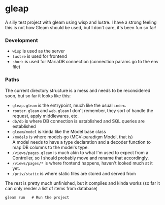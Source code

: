 # gleap

A silly test project with gleam using wisp and lustre.
I have a strong feeling this is not how Gleam should be used, but I don't care, it's been fun so far!

### Development

- `wisp` is used as the server
- `lustre` is used for frontend
- `shork` is used for MariaDB connection (connection params go to the env file)

### Paths
The current directory structure is a mess and needs to be reconsidered soon, but so far it looks like this:
* `gleap.gleam` is the entrypoint, much like the usual `index`.
* `router.gleam` and `web.gleam` I don't remember, they sort of handle the request, apply middlewares, etc.
* `db/db` is where DB connection is established and SQL queries are established
* `gleam/model` is kinda like the Model base class
* `/models` is where models go (MCV-paradigm Model, that is)<br>
A model needs to have a type declaration and a decoder function to map DB columns to the model's type.
* `/views/pages.gleam` is much akin to what I'm used to expect from a Controller, so I should probably move and rename that accordingly.
* `/views/pages/*` is where frontend happens, haven't looked much at it yet.
* `/priv/static` is where static files are stored and served from

The rest is pretty much unfinished, but it compiles and kinda works 
(so far it can only render a list of items from database)

```
gleam run   # Run the project
```
